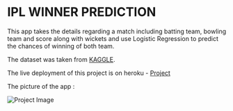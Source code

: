 
# IPL WINNER PREDICTION

This app takes the details regarding a match including batting team, bowling team and score along with wickets and use Logistic Regression to predict the chances of winning of both team.

The dataset was taken from [KAGGLE](https://www.kaggle.com/datasets/ramjidoolla/ipl-data-set).

The live deployment of this project is on heroku - [Project](https://ipl-prediction-percentage.herokuapp.com/)

The picture of the app :

![Project Image](https://user-images.githubusercontent.com/83446317/169363095-64dec9e0-c973-4b16-8ce1-f11ae2d7d864.jpeg)
